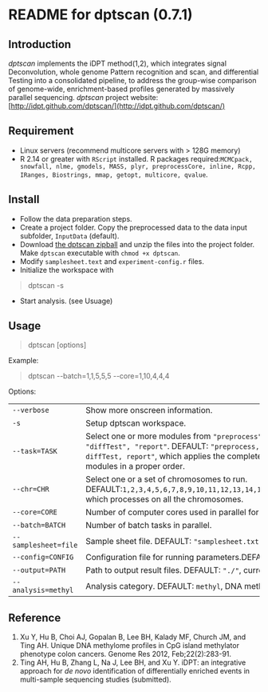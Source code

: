 README for dptscan (0.7.1)
==========================
Introduction
------------
*dptscan* implements the iDPT method(1,2), which integrates signal Deconvolution, whole genome Pattern recognition and scan, and differential Testing into a consolidated pipeline, to address the group-wise comparison of genome-wide, enrichment-based profiles generated by massively parallel sequencing.
*dptscan* project website: [http://idpt.github.com/dptscan/](http://idpt.github.com/dptscan/)

Requirement
-----------
- Linux servers (recommend multicore servers with > 128G memory)
- R 2.14 or greater with `RScript` installed. R packages required:`MCMCpack, snowfall, nlme, gmodels, MASS, plyr, preprocessCore, inline, Rcpp, IRanges, Biostrings, mmap, getopt, multicore, qvalue`.

Install
------------
- Follow the data preparation steps.
- Create a project folder. Copy the preprocessed data to the data input subfolder, `InputData` (default).
- Download [the dptscan zipball](https://github.com/iDPT/dptscan/zipball/master) and unzip the files into the project folder. Make `dptscan` executable with `chmod +x dptscan`.
- Modify `samplesheet.text` and `experiment-config.r` files. 
- Initialize the workspace with  

>    dptscan -s

- Start analysis. (see Usuage)

Usage
-----
>   dptscan [options]  

Example:  
>   dptscan --batch=1,1,5,5,5 --core=1,10,4,4,4

Options:

<table>
  <tr>
    <td width="33%"><code>--verbose</code></td>
     <td>Show more onscreen information.<br></td>
  </tr>
  <tr>
    <td><code>-s</code></td>
    <td>Setup dptscan workspace.</td>
  </tr>
  <tr>
    <td><code>--task=TASK</code></td>
    <td>Select one or more modules from <code>"preprocess", "mixPoi", "pattRecog", "diffTest", "report"</code>.
      DEFAULT: <code>"preprocess, mixPoi,  pattRecog,  diffTest, report"</code>, which applies the complete dpscan process with all the modules in a proper order.</td>
  </tr>
  <tr>
    <td><code>--chr=CHR</code></td>
    <td>Select one or a set of chromosomes to run. <br>
      DEFAULT:<code>1,2,3,4,5,6,7,8,9,10,11,12,13,14,15,16,17,18,19,20,21,22,X,Y,M.</code>, which processes on all the chromosomes.</td>
  </tr>
  <tr>
    <td><code>--core=CORE</code></td>
    <td>Number of computer cores used in parallel for each batch.</td>
  </tr>
  <tr>
    <td><code>--batch=BATCH</code></td>
    <td>Number of batch tasks in parallel.</td>
  </tr>
  <tr>
    <td><code>--samplesheet=file</code></td>
    <td>Sample sheet file. DEFAULT: <code>"samplesheet.txt"</code>.</td>
  </tr>
  <tr>
    <td><code>--config=CONFIG</code></td>
    <td>Configuration file for running parameters.DEFAULT: <code>"experiment-config.r"</code>.</td>
  </tr>
  <tr>
    <td><code>--output=PATH</code></td>
    <td>Path to output result files. DEFAULT: <code>"./"</code>, current location.</td>
  </tr>
  <tr>
    <td><code>--analysis=methyl</code></td>
    <td>Analysis category. DEFAULT: <code>methyl</code>, DNA methylation analysis.</td>
  </tr>

</table>  


Reference
----------  
1. Xu Y, Hu B, Choi AJ, Gopalan B, Lee BH, Kalady MF, Church JM, and Ting AH. Unique DNA methylome profiles in CpG island methylator phenotype colon cancers. Genome Res 2012, Feb;22(2):283-91.
2. Ting AH, Hu B, Zhang L, Na J, Lee BH, and Xu Y. iDPT: an integrative approach for *de novo* identification of differentially enriched events in multi-sample sequencing studies (submitted).


